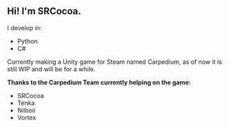 ## Hi! I'm SRCocoa.

I develop in:
- Python
- C#

Currently making a Unity game for Steam named Carpedium, as of now it is still WIP and will be for a while.

**Thanks to the Carpedium Team currently helping on the game:**
- SRCocoa
- Tenka
- Nilboii
- Vortex
